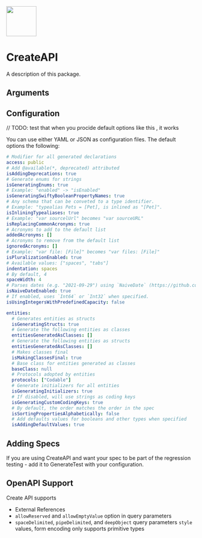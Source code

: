 <img width="80px" src="https://user-images.githubusercontent.com/1567433/146774765-4671c989-62c3-4418-8bdb-2773d7a26067.png">

# CreateAPI

A description of this package.

## Arguments

## Configuration

// TODO: test that when you procide default options like this , it works

You can use either YAML or JSON as configuration files. The default options the following:

```yaml
# Modifier for all generated declarations
access: public
# Add @available(*, deprecated) attributed
isAddingDeprecations: true
# Generate enums for strings
isGeneratingEnums: true
# Example: "enabled" -> "isEnabled"
isGeneratingSwiftyBooleanPropertyNames: true
# Any schema that can be conveted to a type identifier.
# Example: "typealias Pets = [Pet], is inlined as "[Pet]".
isInliningTypealiases: true
# Example: "var sourcelUrl" becomes "var sourceURL"
isReplacingCommonAcronyms: true
# Acronyms to add to the default list
addedAcronyms: []
# Acronyms to remove from the default list
ignoredAcronyms: []
# Example: "var file: [File]" becomes "var files: [File]"
isPluralizationEnabled: true
# Available values: ["spaces", "tabs"]
indentation: spaces
# By default, 4
spaceWidth: 4
# Parses dates (e.g. "2021-09-29") using `NaiveDate` (https://github.com/kean/NaiveDate)
isNaiveDateEnabled: true
# If enabled, uses `Int64` or `Int32` when specified.
isUsingIntegersWithPredefinedCapacity: false

entities:
  # Generates entities as structs
  isGeneratingStructs: true
  # Generate the following entities as classes
  entitiesGeneratedAsClasses: []
  # Generate the following entities as structs
  entitiesGeneratedAsClasses: []
  # Makes classes final
  isMakingClassesFinal: true
  # Base class for entities generated as classes
  baseClass: null
  # Protocols adopted by entities
  protocols: ["Codable"]
  # Generate initializers for all entities
  isGeneratingInitializers: true
  # If disabled, will use strings as coding keys
  isGeneratingCustomCodingKeys: true
  # By default, the order matches the order in the spec
  isSortingPropertiesAlphabetically: false
  # Add defaults values for booleans and other types when specified
  isAddingDefaultValues: true
```

## Adding Specs

If you are using CreateAPI and want your spec to be part of the regression testing - add it to GenerateTest with your configuration.

## OpenAPI Support

Create API supports 

- External References
- `allowReserved` and `allowEmptyValue` option in query parameters
- `spaceDelimited`, `pipeDelimited`, and `deepObject` query parameters `style` values, form encoding only supports primitive types

